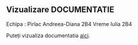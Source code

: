 ## Vizualizare DOCUMENTATIE 
Echipa : 
Pirlac Andreea-Diana 2B4
Vreme Iulia 2B4

Puteți vizualiza documentatia [aici](https://iulica04.github.io/RomanianDrugExplorer/Documentatie.html).
